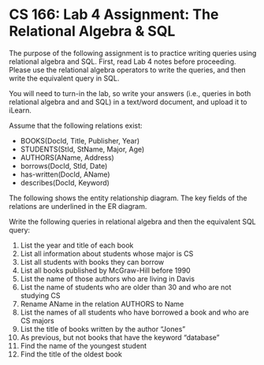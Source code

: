 # CS 166: Lab 4 Assignment: The Relational Algebra & SQL

The purpose of the following assignment is to practice writing queries
using relational algebra and SQL. First, read Lab 4 notes before proceeding.
Please use the relational algebra operators to write the queries, and then
write the equivalent query in SQL.

You will need to turn-in the lab, so write your answers (i.e., queries in
both relational algebra and and SQL) in a text/word document, and upload
it to iLearn.

Assume that the following relations exist:
* BOOKS(DocId, Title, Publisher, Year)
* STUDENTS(StId, StName, Major, Age)
* AUTHORS(AName, Address)
* borrows(DocId, StId, Date)
* has-written(DocId, AName)
* describes(DocId, Keyword)

The following shows the entity relationship diagram. The key fields of
the relations are underlined in the ER diagram.

Write the following queries in relational algebra and then the equivalent
SQL query:
1. List the year and title of each book
2. List all information about students whose major is CS
3. List all students with books they can borrow
4. List all books published by McGraw-Hill before 1990
5. List the name of those authors who are living in Davis
6. List the name of students who are older than 30 and who are not
studying CS
7. Rename AName in the relation AUTHORS to Name
8. List the names of all students who have borrowed a book and who are
CS majors
9. List the title of books written by the author “Jones”
10. As previous, but not books that have the keyword “database”
11. Find the name of the youngest student
12. Find the title of the oldest book
